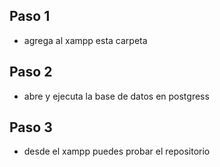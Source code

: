 ## Paso 1

- agrega al xampp esta carpeta

 ## Paso 2

- abre y ejecuta la base de datos en postgress

## Paso 3
- desde el xampp puedes probar el repositorio

